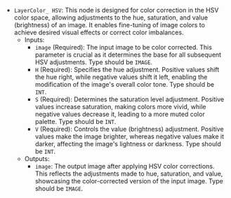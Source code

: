 - `LayerColor_ HSV`: This node is designed for color correction in the HSV color space, allowing adjustments to the hue, saturation, and value (brightness) of an image. It enables fine-tuning of image colors to achieve desired visual effects or correct color imbalances.
    - Inputs:
        - `image` (Required): The input image to be color corrected. This parameter is crucial as it determines the base for all subsequent HSV adjustments. Type should be `IMAGE`.
        - `H` (Required): Specifies the hue adjustment. Positive values shift the hue right, while negative values shift it left, enabling the modification of the image's overall color tone. Type should be `INT`.
        - `S` (Required): Determines the saturation level adjustment. Positive values increase saturation, making colors more vivid, while negative values decrease it, leading to a more muted color palette. Type should be `INT`.
        - `V` (Required): Controls the value (brightness) adjustment. Positive values make the image brighter, whereas negative values make it darker, affecting the image's lightness or darkness. Type should be `INT`.
    - Outputs:
        - `image`: The output image after applying HSV color corrections. This reflects the adjustments made to hue, saturation, and value, showcasing the color-corrected version of the input image. Type should be `IMAGE`.
